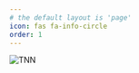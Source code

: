 ```yaml
---
# the default layout is 'page'
icon: fas fa-info-circle
order: 1
---
```


![TNN](https://iili.io/Kef1X6l.png)
